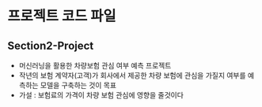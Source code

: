 # 프로젝트 코드 파일

## Section2-Project
* 머신러닝을 활용한 차량보험 관심 여부 예측 프로젝트
* 작년의 보험 계약자(고객)가 회사에서 제공한 차량 보험에 관심을 가질지 여부를 예측하는 모델을 구축하는 것이 목표
* 가설 : 보험료의 가격이 차량 보험 관심에 영향을 줄것이다

